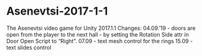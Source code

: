 # Asenevtsi-2017-1-1
The Asenevtsi video game for Unity 2017.1.1 
Changes:
04.09.’19 - doors are open from the player to the next hall - by setting the Rotation Side attr in Door Open Script to “Right”.
07.09 - text mesh control for the rings
15.09 - text slides control


